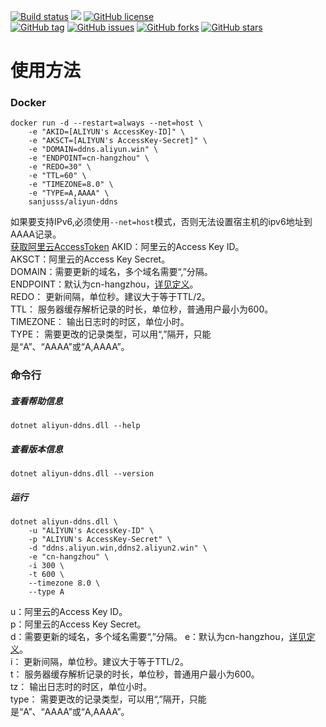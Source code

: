 ﻿
[![Build status](https://ci.appveyor.com/api/projects/status/r585ycrd9wn0v5ed?svg=true)](https://ci.appveyor.com/project/sanjusss/aliyun-ddns)
[![](https://img.shields.io/docker/stars/sanjusss/aliyun-ddns.svg?logo=docker)](https://hub.docker.com/r/sanjusss/aliyun-ddns)
[![GitHub license](https://img.shields.io/github/license/sanjusss/aliyun-ddns.svg)](https://github.com/sanjusss/aliyun-ddns/blob/master/LICENSE)  
[![GitHub tag](https://img.shields.io/github/tag/sanjusss/aliyun-ddns.svg)](https://github.com/sanjusss/aliyun-ddns/tags)
[![GitHub issues](https://img.shields.io/github/issues/sanjusss/aliyun-ddns.svg)](https://github.com/sanjusss/aliyun-ddns/issues)
[![GitHub forks](https://img.shields.io/github/forks/sanjusss/aliyun-ddns.svg)](https://github.com/sanjusss/aliyun-ddns/network)
[![GitHub stars](https://img.shields.io/github/stars/sanjusss/aliyun-ddns.svg)](https://github.com/sanjusss/aliyun-ddns/stargazers)


# 使用方法

### Docker
```
docker run -d --restart=always --net=host \
    -e "AKID=[ALIYUN's AccessKey-ID]" \
    -e "AKSCT=[ALIYUN's AccessKey-Secret]" \
    -e "DOMAIN=ddns.aliyun.win" \
    -e "ENDPOINT=cn-hangzhou" \
    -e "REDO=30" \
    -e "TTL=60" \
    -e "TIMEZONE=8.0" \
    -e "TYPE=A,AAAA" \
    sanjusss/aliyun-ddns
```
如果要支持IPv6,必须使用`--net=host`模式，否则无法设置宿主机的ipv6地址到AAAA记录。  
[获取阿里云AccessToken](https://usercenter.console.aliyun.com/)
AKID：阿里云的Access Key ID。  
AKSCT：阿里云的Access Key Secret。  
DOMAIN：需要更新的域名，多个域名需要“,”分隔。  
ENDPOINT：默认为cn-hangzhou，[详见定义](https://help.aliyun.com/document_detail/40654.html?spm=a2c4e.11153987.0.0.6d85366aUfTWbG)。  
REDO： 更新间隔，单位秒。建议大于等于TTL/2。  
TTL： 服务器缓存解析记录的时长，单位秒，普通用户最小为600。  
TIMEZONE： 输出日志时的时区，单位小时。  
TYPE： 需要更改的记录类型，可以用“,”隔开，只能是“A”、“AAAA”或“A,AAAA”。

### 命令行
##### 查看帮助信息
```
dotnet aliyun-ddns.dll --help
```
##### 查看版本信息
```
dotnet aliyun-ddns.dll --version
```
##### 运行
```
dotnet aliyun-ddns.dll \
    -u "ALIYUN's AccessKey-ID" \
    -p "ALIYUN's AccessKey-Secret" \
    -d "ddns.aliyun.win,ddns2.aliyun2.win" \
    -e "cn-hangzhou" \
    -i 300 \
    -t 600 \
    --timezone 8.0 \
    --type A
```
u：阿里云的Access Key ID。  
p：阿里云的Access Key Secret。  
d：需要更新的域名，多个域名需要“,”分隔。
e：默认为cn-hangzhou，[详见定义](https://help.aliyun.com/document_detail/40654.html?spm=a2c4e.11153987.0.0.6d85366aUfTWbG)。  
i： 更新间隔，单位秒。建议大于等于TTL/2。  
t： 服务器缓存解析记录的时长，单位秒，普通用户最小为600。  
tz： 输出日志时的时区，单位小时。  
type： 需要更改的记录类型，可以用“,”隔开，只能是“A”、“AAAA”或“A,AAAA”。  
